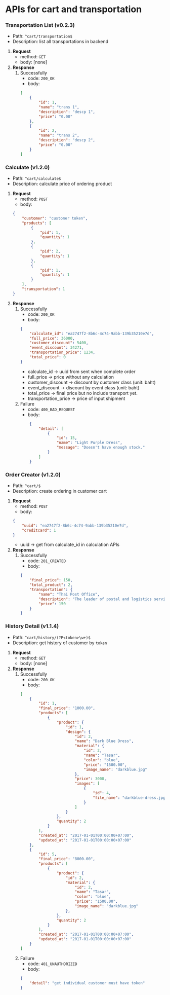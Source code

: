 # APIs for cart and transportation

### Transportation List **(v0.2.3)**
- Path: `^cart/transportation$`
- Description: list all transportations in backend
1. **Request**
    - method: `GET`
    - body: [none]
2. **Response**
    1. Successfully
        - code: `200_OK`
        - body:
        ```json
        [
            {
                "id": 1,
                "name": "trans 1",
                "description": "descp 1",
                "price": "0.00"
            },
            {
                "id": 2,
                "name": "trans 2",
                "description": "descp 2",
                "price": "0.00"
            }
        ]
        ```

### Calculate **(v1.2.0)**
- Path: `^cart/calculate$`
- Description: calculate price of ordering product
1. **Request**
    - method: `POST`
    - body:
    ```json
    {
        "customer": "customer token",
        "products": [
            {
                "pid": 1,
                "quantity": 1
            },
            {
                "pid": 2,
                "quantity": 1
            },
            {
                "pid": 1,
                "quantity": 1
            }
        ],
        "transportation": 1
    }
    ```
2. **Response**
    1. Successfully
        - code: `200_OK`
        - body:
        ```json
        {
            "calculate_id": "ea2747f2-8b6c-4c74-9abb-139b35210e7d",
            "full_price": 36000,
            "customer_discount": 5400,
            "event_discount": 34271,
            "transportation_price": 1234,
            "total_price": 0
        }
        ```
        - calculate_id -> uuid from sent when complete order
        - full_price -> price without any calculation
        - customer_discount -> discount by customer class (unit: baht)
        - event_discount -> discount by event class (unit: baht)
        - total_price -> final price but no include transport yet.
        - transportation_price -> price of input shipment
    2. Failure
        - code: `400_BAD_REQUEST`
        - body: 
        ```json 
            {
                "detail": [
                    {
                        "id": 15, 
                        "name": "Light Purple Dress", 
                        "message": "Doesn't have enough stock."
                    }
                ]
            }
        ```

### Order Creator **(v1.2.0)**
- Path: `^cart/$`
- Description: create ordering in customer cart
1. **Request**
    - method: `POST`
    - body:
    ```json
    {
        "uuid": "ea2747f2-8b6c-4c74-9abb-139b35210e7d",
        "creditcard": 1
    }
    ```
    - uuid -> get from calculate_id in calculation APIs
2. **Response**
    1. Successfully
        - code: `201_CREATED`
        - body:
        ```json
        {
            "final_price": 150,
            "total_product": 2,
            "transportation": {
                "name": "Thai Post Office",
                "description": "The leader of postal and logistics service in ASEAN.",
                "price": 150
            }
        }
        ```

### History Detail **(v1.1.4)**

- Path: `^cart/history/(?P<token>\w+)$`
- Description: get history of customer by `token`
1. **Request**
    - method: `GET`
    - body: [none]
2. **Response**
    1. Successfully
        - code: `200_OK`
        - body:
        ```json
        [
            {
                "id": 1,
                "final_price": "1000.00",
                "products": [
                    {
                        "product": {
                            "id": 1,
                            "design": {
                                "id": 2,
                                "name": "Dark Blue Dress",
                                "material": {
                                    "id": 2,
                                    "name": "Tasar",
                                    "color": "blue",
                                    "price": "1500.00",
                                    "image_name": "darkblue.jpg"
                                },
                                "price": 3000,
                                "images": [
                                    {
                                        "id": 4,
                                        "file_name": "darkblue-dress.jpg"
                                    }
                                ]
                            }
                        },
                        "quantity": 2
                    }
                ],
                "created_at": "2017-01-01T00:00:00+07:00",
                "updated_at": "2017-01-01T00:00:00+07:00"
            },
            {
                "id": 5,
                "final_price": "8000.00",
                "products": [
                    {
                        "product": {
                            "id": 2,
                            "material": {
                                "id": 2,
                                "name": "Tasar",
                                "color": "blue",
                                "price": "1500.00",
                                "image_name": "darkblue.jpg"
                            },
                        },
                        "quantity": 2
                    }
                ],
                "created_at": "2017-01-01T00:00:00+07:00",
                "updated_at": "2017-01-01T00:00:00+07:00"
            }
        ]
        ```
    2. Failure
        - code: `401_UNAUTHORIZED`
        - body:
        ```json
        {
            "detail": "get individual customer must have token"
        }
        ```